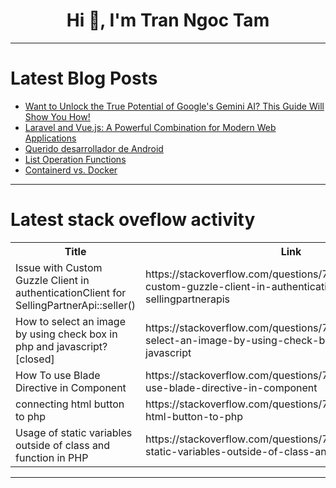 <h1 align="center">Hi 👋, I'm Tran Ngoc Tam</h1>

---

# Latest Blog Posts 
<!-- BLOG-POST-LIST:START -->
- [Want to Unlock the True Potential of Google&#39;s Gemini AI? This Guide Will Show You How!](https://dev.to/sayed_ali_alkamel/want-to-unlock-the-true-potential-of-googles-gemini-ai-this-guide-will-show-you-how-nmo)
- [Laravel and Vue.js: A Powerful Combination for Modern Web Applications](https://dev.to/robin-ivi/laravel-and-vuejs-a-powerful-combination-for-modern-web-applications-5ajo)
- [Querido desarrollador de Android](https://dev.to/baltasarq/querido-desarrollador-de-android-5g7c)
- [List Operation Functions](https://dev.to/mujahida_joynab_64c7407d8/list-operation-functions-1ifo)
- [Containerd vs. Docker](https://dev.to/spacelift/containerd-vs-docker-5cg5)
<!-- BLOG-POST-LIST:END -->

---

# Latest stack oveflow activity
<table>
  <tr><th>Title</th><th>Link</th></tr>
  <!-- STACKOVERFLOW:START --><tr><td>Issue with Custom Guzzle Client in authenticationClient for SellingPartnerApi::seller&lpar;&rpar;</td><td>https://stackoverflow.com/questions/79402165/issue-with-custom-guzzle-client-in-authenticationclient-for-sellingpartnerapis</td></tr><tr><td>How to select an image by using check box in php and javascript? [closed]</td><td>https://stackoverflow.com/questions/79402133/how-to-select-an-image-by-using-check-box-in-php-and-javascript</td></tr><tr><td>How To use Blade Directive in Component</td><td>https://stackoverflow.com/questions/79402077/how-to-use-blade-directive-in-component</td></tr><tr><td>connecting html button to php</td><td>https://stackoverflow.com/questions/79402064/connecting-html-button-to-php</td></tr><tr><td>Usage of static variables outside of class and function in PHP</td><td>https://stackoverflow.com/questions/79402045/usage-of-static-variables-outside-of-class-and-function-in-php</td></tr><!-- STACKOVERFLOW:END -->
</table>

---


